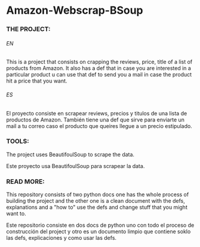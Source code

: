 # Amazon-Webscrap-BSoup

### THE PROJECT:
###### EN
This is a project that consists on crapping the reviews, price, title of a list of products from Amazon.
It also has a def that in case you are interested in a particular product u can use that def to send you a mail in case the product hit a price that you want.

###### ES
El proyecto consiste en scrapear reviews, precios y titulos de una lista de productos de Amazon.
También  tiene una def que sirve para enviarte un mail a tu correo caso el producto que queires llegue a un precio estipulado.

### TOOLS:

The project uses BeautifoulSoup to scrape the data.

Este proyecto usa BeautifoulSoup para scrapear la data.

### READ MORE:
This repository consists of two python docs one has the whole process of building the project and the other one is a clean document with the defs, explanations and a "how to" use the defs and change stuff that you might want to.

Este repositorio consiste en dos docs de python uno con todo el proceso de construcción del project y otro es un documento limpio que contiene soklo las defs, explicaciones y como usar las defs.
